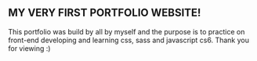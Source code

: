 ## MY VERY FIRST PORTFOLIO WEBSITE!

This portfolio was build by all by myself and the purpose is to practice on front-end developing and learning css, sass and javascript cs6. Thank you for viewing :)
